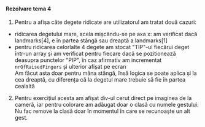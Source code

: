 #### Rezolvare tema 4
1. Pentru a afișa câte degete ridicate are utilizatorul am tratat două cazuri:
 * ridicarea degetului mare, acela mișcându-se pe axa x: am verificat dacă landmarks[4], e în partea stângă sau dreaptă a landmarks[1] 
 * pentru ridicarea celorlalte 4 degete am stocat "TIP"-ul fiecărui deget într-un array și am verificat pentru fiecare dacă se pozitionează deasupra punctelor "PIP", 
în caz afirmativ am incrementat `nrOfRaisedFingers` și ulterior afișat pe ecran  
Am făcut asta doar pentru mâna stângă, însă logica se poate aplica și la cea dreaptă, cu diferența că la degetul mare trebuie să fie în partea cealaltă
2. Pentru exercițiul acesta am afișat div-ul cerut direct pe imaginea de la cameră, iar pentru colorare am adăugat doar o clasă cu numele gestului. 
Nu fac remove la clasă doar în momentul în care se recunoaște un alt gest.

